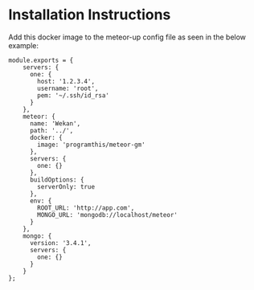 # Installation Instructions
Add this docker image to the meteor-up config file as seen in the below example:

```
module.exports = {
    servers: {
      one: {
        host: '1.2.3.4',
        username: 'root',
        pem: '~/.ssh/id_rsa'
      }
    },
    meteor: {
      name: 'Wekan',
      path: '../',
      docker: {
        image: 'programthis/meteor-gm'
      },
      servers: {
        one: {}
      },
      buildOptions: {
        serverOnly: true
      },
      env: {
        ROOT_URL: 'http://app.com',
        MONGO_URL: 'mongodb://localhost/meteor'
      }
    },
    mongo: {
      version: '3.4.1',
      servers: {
        one: {}
      }
    }
};
```
